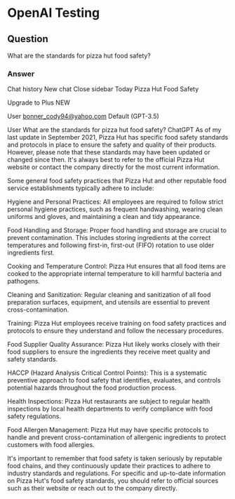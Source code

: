 # OpenAI Testing

## Question

What are the standards for pizza hut food safety?

### Answer

Chat history
New chat
Close sidebar
Today
Pizza Hut Food Safety


Upgrade to Plus
NEW

User
bonner_cody94@yahoo.com
Default (GPT-3.5)

User
What are the standards for pizza hut food safety?
ChatGPT
As of my last update in September 2021, Pizza Hut has specific food safety standards and protocols in place to ensure the safety and quality of their products. However, please note that these standards may have been updated or changed since then. It's always best to refer to the official Pizza Hut website or contact the company directly for the most current information.

Some general food safety practices that Pizza Hut and other reputable food service establishments typically adhere to include:

Hygiene and Personal Practices: All employees are required to follow strict personal hygiene practices, such as frequent handwashing, wearing clean uniforms and gloves, and maintaining a clean and tidy appearance.

Food Handling and Storage: Proper food handling and storage are crucial to prevent contamination. This includes storing ingredients at the correct temperatures and following first-in, first-out (FIFO) rotation to use older ingredients first.

Cooking and Temperature Control: Pizza Hut ensures that all food items are cooked to the appropriate internal temperature to kill harmful bacteria and pathogens.

Cleaning and Sanitization: Regular cleaning and sanitization of all food preparation surfaces, equipment, and utensils are essential to prevent cross-contamination.

Training: Pizza Hut employees receive training on food safety practices and protocols to ensure they understand and follow the necessary procedures.

Food Supplier Quality Assurance: Pizza Hut likely works closely with their food suppliers to ensure the ingredients they receive meet quality and safety standards.

HACCP (Hazard Analysis Critical Control Points): This is a systematic preventive approach to food safety that identifies, evaluates, and controls potential hazards throughout the food production process.

Health Inspections: Pizza Hut restaurants are subject to regular health inspections by local health departments to verify compliance with food safety regulations.

Food Allergen Management: Pizza Hut may have specific protocols to handle and prevent cross-contamination of allergenic ingredients to protect customers with food allergies.

It's important to remember that food safety is taken seriously by reputable food chains, and they continuously update their practices to adhere to industry standards and regulations. For specific and up-to-date information on Pizza Hut's food safety standards, you should refer to official sources such as their website or reach out to the company directly.